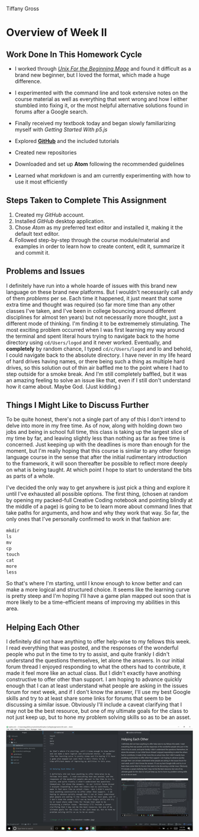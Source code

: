 Tiffany Gross

# Overview of Week II

## Work Done In This Homework Cycle

- I worked through [_Unix For the Beginning Mage_](http://unixmages.com/ufbm.pdf) and found it difficult as a brand new beginner, but I loved the format, which made a huge difference.

- I experimented with the command line and took extensive notes on the course material as well as everything that went wrong and how I either stumbled into fixing it, or the most helpful alternative solutions found in forums after a Google search.
- Finally received my textbook today and began slowly familiarizing myself with _Getting Started With p5.js_
- Explored [**GitHub**](https://github.com/) and the included tutorials
- Created new repositories
- Downloaded and set up **Atom** following the recommended guidelines
- Learned what _markdown_ is and am currently experimenting with how to use it most efficiently

## Steps Taken to Complete This Assignment ##

1. Created my _GitHub_ account.
2. Installed _GitHub_ desktop application.
3. Chose _Atom_ as my preferred text editor and installed it, making it the default text editor.
4. Followed step-by-step through the course module/material and examples in order to learn how to create content, edit it, summarize it and commit it.

## Problems and Issues ##

I definitely have run into a whole hoarde of issues with this brand new language on these brand new platforms.  But I wouldn't necessarily call andy of them _problems_ per se. Each time it happened, it just meant that some extra time and thought was required (so far more time than any other classes I've taken, and I've been in college bouncing around different disciplines for almost ten years) but not necessarily more thought, just a different mode of thinking.  I'm finding it to be extrememely stimulating.
The most exciting problem occurred when I was first learning my way around the terminal and spent literal hours trying to navigate back to the home directory using `cd/Users/logod` and it never worked.  Eventually, and **completely** by random chance, I typed `cd/c/Users/logod` and lo and behold, I could navigate back to the absolute directory.  I have never in my life heard of hard drives having names, or there being such a thing as multiple hard drives, so this solution out of thin air baffled me to the point where I had to step outside for a smoke break. And I'm still completely baffled, but it was an amazing feeling to solve an issue like that, even if I still don't understand how it came about.  Maybe God.  (Just kidding.)

## Things I Might Like to Discuss Further ##

To be quite honest, there's not a single part of any of this I don't intend to delve into more in my free time.  As of now, along with holding down two jobs and being in school full time, this class is taking up the largest slice of my time by far, and leaving slightly less than nothing as far as free time is concerned.  Just keeping up with the deadlines is more than enough for the moment, but I'm really hoping that this course is similar to any other foreign language course in the sense that after the initial rudimentary introduction to the framework, it will soon thereafter be possible to reflect more deeply on what is being taught.  At which point I hope to start to understand the bits as parts of a whole.

I've decided the only way to get anywhere is just pick a thing and explore it until I've exhausted all possible options.  The first thing, (chosen at random by opening my packed-full Creative Coding notebook and pointing blindly at the middle of a page) is going to be to learn more about command lines that take paths for arguments, and how and why they work that way.  So far, the only ones that I've personally confirmed to work in that fashion are:

```
mkdir
ls
mv
cp
touch
cat
more
less
```

So that's where I'm starting, until I know enough to know better and can make a more logical and structured choice.  It seems like the learning curve is pretty steep and I'm hoping I'll have a game plan mapped out soon that is more likely to be a time-efficient means of improving my abilities in this area.


## Helping Each Other ##

I definitely did not have anything to offer help-wise to my fellows this week.  I read everything that was posted, and the responses of the wonderful people who put in the time to try to assist, and quite frankly I didn't understand the questions themselves, let alone the answers.  In our initial forum thread I enjoyed responding to what the others had to contribute, it made it feel more like an actual class.  But I didn't exactly have anothing constructive to offer other than support.  I am hoping to advance quickly enough that I can at least understand what people are asking in the issues forum for next week, and if I don't know the answer, I'll use my best Google skills and try to at least share some links for forums that seem to be discussing a similar issue.  Obviously I'll include a caveat clarifying that I may not be the best resource, but one of my ultimate goals for the class to not just keep up, but to hone my problem solving skills so as to be an asset.


![Image of my editor](Screenshot-markdown.jpg) 
